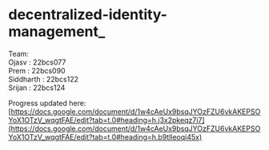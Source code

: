 # decentralized-identity-management_

Team:      
Ojasv : 22bcs077         
Prem : 22bcs090          
Siddharth : 22bcs122        
Srijan : 22bcs124     

Progress updated here: [https://docs.google.com/document/d/1w4cAeUx9bsqJYOzFZU6vkAKEPSOYoX1OTzV_wqgtFAE/edit?tab=t.0#heading=h.j3x2pkeqz7i7](https://docs.google.com/document/d/1w4cAeUx9bsqJYOzFZU6vkAKEPSOYoX1OTzV_wqgtFAE/edit?tab=t.0#heading=h.b9tlleoqi45x)
